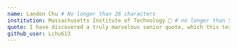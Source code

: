```yaml
---
name: Landon Chu # No longer than 28 characters
institution: Massachusetts Institute of Technology 🚩 # no longer than 58 characters
quote: I have discovered a truly marvelous senior quote, which this text box is too narrow to conta # no longer than 100 characters, avoid using quotes(") to guarantee the format remains the same.
github_user: Lchu613
---
```

